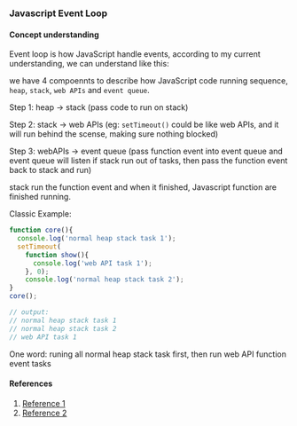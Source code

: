 ### Javascript Event Loop

#### Concept understanding

Event loop is how JavaScript handle events, according to my current understanding, we can understand like this:

we have 4 compoennts to describe how JavaScript code running sequence, `heap`, `stack`, `web APIs` and `event queue`.

Step 1: heap -> stack (pass code to run on stack)

Step 2: stack -> web APIs (eg: `setTimeout()` could be like web APIs, and it will run behind the scense, making sure nothing blocked)

Step 3: webAPIs -> event queue (pass function event into event queue and event queue will listen if stack run out of tasks, then pass the function event back to stack and run)

stack run the function event and when it finished, Javascript function are finished running.

Classic Example:

``` js
function core(){
  console.log('normal heap stack task 1');
  setTimeout(
    function show(){
      console.log('web API task 1');
    }, 0);
	console.log('normal heap stack task 2');
}
core();

// output:
// normal heap stack task 1
// normal heap stack task 2
// web API task 1
```

One word: runing all normal heap stack task first, then run web API function event tasks


#### References
1. <a href="https://www.youtube.com/watch?v=8aGhZQkoFbQ" target="_blank">Reference 1</a>
2. <a href="https://www.youtube.com/watch?v=XzXIMZMN9k4" target="_blank">Reference 2</a>
